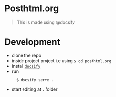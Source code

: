 # Posthtml.org

> This is made using @docsify

# Development

- clone the repo
- inside project project i.e using `$ cd posthtml.org`
- install [`docsify`](https://github.com/docsifyjs/docsify)
- run
  ```shell
    $ docsify serve .
  ```
- start editing at `.` folder
